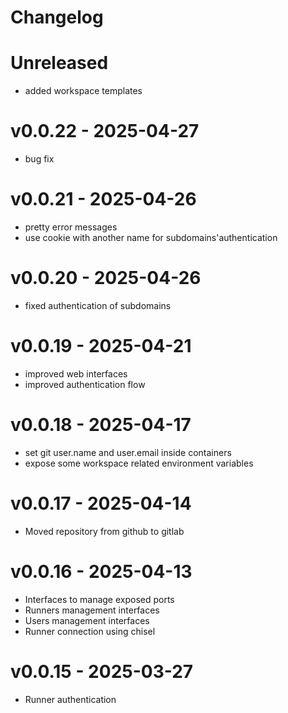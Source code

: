 # Changelog

# Unreleased
- added workspace templates

# v0.0.22 - 2025-04-27
- bug fix

# v0.0.21 - 2025-04-26
- pretty error messages
- use cookie with another name for subdomains'authentication

# v0.0.20 - 2025-04-26
- fixed authentication of subdomains

# v0.0.19 - 2025-04-21
- improved web interfaces
- improved authentication flow

# v0.0.18 - 2025-04-17
- set git user.name and user.email inside containers
- expose some workspace related environment variables

# v0.0.17 - 2025-04-14
- Moved repository from github to gitlab

# v0.0.16 - 2025-04-13
- Interfaces to manage exposed ports
- Runners management interfaces
- Users management interfaces
- Runner connection using chisel

# v0.0.15 - 2025-03-27
- Runner authentication

